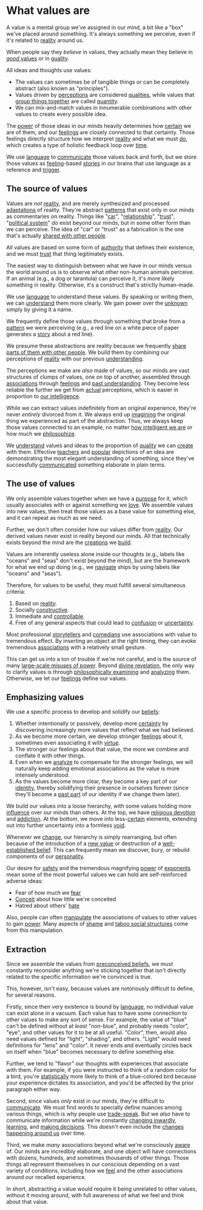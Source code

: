 
# What values are

A value is a mental group we've assigned in our mind, a bit like a "box" we've placed around something. It's always something we perceive, even if it's related to [reality](reality.md) around us.

When people say they *believe* in values, they actually mean they believe in [*good* values](morality.md) or in [quality](values-quality.md).

All ideas and thoughts use values:

- The values can sometimes be of tangible things or can be completely abstract (also known as "principles").
- Values driven by [perceptions](image.md) are considered [qualities](values-quality.md), while values that [group things together](symbols.md) are called [quantity](math.md).
- We can mix-and-match values in innumerable combinations with other values to create every possible idea.

The [power](power.md) of those ideas in our minds heavily determines how [certain](understanding-certainty.md) we are of them, and our [feelings](mind-feelings.md) are closely connected to that certainty. Those feelings directly structure how we interpret [reality](reality.md) and what we must [do](purpose.md), which creates a type of holistic feedback loop over [time](datetime.md).

We use [language](language.md) to [communicate](people-conversation.md) those values back and forth, but we store those values as [feeling](mind-feelings.md)-based [stories](stories.md) in our brains that use language as a reference and [trigger](habits.md).

## The source of values

Values are *not* [reality](reality.md), and are merely synthesized and processed [adaptations](creations.md) of reality. They're abstract [patterns](symbols.md) that exist only in our minds as commentaries *on* reality. Things like "[car](autos.md)", "[relationship](people-4_friends.md)", "[trust](trust.md)", "[political system](politics-systems.md)" *do* exist beyond our minds, but in some other form than we can perceive. The idea of "car" or "trust" as a fabrication is the one that's actually [shared with other people](humanity-universals.md).

All values are based on some form of [authority](power.md) that defines their existence, and we must [trust](trust.md) that thing legitimately exists.

The easiest way to distinguish between what we have in our minds versus the world around us is to observe what other non-human animals perceive. If an animal (e.g., a dog or tarantula) can perceive it, it's more likely something in reality. Otherwise, it's a construct that's strictly human-made.

We use [language](language.md) to understand these values. By speaking or writing them, we can [understand](understanding.md) them more clearly. We gain power over the [unknown](unknown.md) simply by giving it a name.

We frequently define those values through something that broke from a [pattern](symbols.md) we were perceiving (e.g., a red line on a white piece of paper generates a [story](stories.md) about a red line).

We presume these abstractions are reality because we frequently [share parts of them with other people](humanity-universals.md). We build them by combining our perceptions of [reality](reality.md) with our previous [understanding](understanding.md).

The perceptions we make are *also* made of values, so our minds are vast structures of clumps of values, one on top of another, assembled through [associations](networks.md) through [feelings](mind-feelings.md) and [past understanding](understanding.md). They become less reliable the further we get from [actual](reality.md) perceptions, which is easier in proportion to [our intelligence](personality.md).

While we can extract values indefinitely from an original experience, they're never *entirely* divorced from it. We always end up [imagining](imagination.md) the original thing we experienced as part of the abstraction. Thus, we always keep those values connected to an example, no matter [how intelligent we are](personality.md) or how much we [philosophize](philosophy.md).

We [understand](understanding.md) values and ideas to the proportion of [quality](values-quality.md) we can [create](creations.md) with them. Effective [teachers](education.md) and [popular](trends.md) depictions of an idea are demonstrating the most elegant understanding of something, since they've successfully [communicated](language.md) something elaborate in plain terms.

## The use of values

We only assemble values together when we have a [purpose](purpose.md) for it, which usually associates with or against something we [love](people-love.md). We assemble values into new values, then treat those values as a base value for something else, and it can repeat as much as we need.

Further, we don't often consider how our values differ from [reality](reality.md). Our derived values never exist in reality beyond our minds. All that technically exists beyond the mind are the [creations](creations.md) we [build](mind-creativity-results.md).

Values are inherently useless alone inside our thoughts (e.g., labels like "oceans" and "seas" don't exist beyond the mind), but are the framework for what we end up doing (e.g., we [navigate](logistics-navigation.md) ships by using labels like "oceans" and "seas").

Therefore, for values to be useful, they must fulfill several simultaneous criteria:

1. Based on [reality](reality.md).
2. Socially [constructive](mind-creativity-results.md).
3. Immediate and [controllable](decisions.md).
4. Free of any general aspects that could lead to [confusion](image-distortion.md) or [uncertainty](unknown.md).

Most professional [storytellers](stories.md) and [comedians](humor.md) use associations with value to tremendous effect. By inserting an object at the right timing, they can evoke tremendous [associations](symbols.md) with a relatively small gesture.

This can get us into a ton of trouble if we're not careful, and is the source of many [large-scale misuses of power](mgmt-badsystems.md). Beyond [divine revelation](religion.md), the only way to clarify values is through [philosophically examining](philosophy.md) and [analyzing](logic.md) them. Otherwise, we let our [feelings](mind-feelings.md) define our values.

## Emphasizing values

We use a specific process to develop and solidify our [beliefs](trust.md):

1. Whether intentionally or passively, develop more [certainty](understanding-certainty.md) by discovering increasingly more values that reflect what we had believed.
2. As we become more certain, we develop stronger [feelings](mind-feelings.md) about it, sometimes even associating it with [virtue](morality.md).
3. The stronger our feelings about that value, the more we combine and conflate it with other things.
4. Even when we [analyze](logic.md) to compensate for the stronger feelings, we will naturally keep adding emotional associations as the value is more intensely understood.
5. As the values become more clear, they become a key part of our [identity](identity.md), thereby solidifying their presence in ourselves forever (since they'll become a [past part](legacy.md) of our identity if we change them later).

We build our values into a loose hierarchy, with some values holding more [influence](power-influence.md) over our minds than others. At the top, we have [religious devotion](religion.md) and [addiction](addiction.md). At the bottom, we move into less-[certain](understanding-certainty.md) elements, extending out into further uncertainty into a formless [void](unknown.md).

Whenever we [change](changes.md), our hierarchy is simply rearranging, but often because of the introduction of a [new value](understanding.md) or destruction of a [well-established belief](trust.md). This can frequently mean we discover, bury, or rebuild components of our [personality](personality.md).

Our desire for [safety](safety.md) and the tremendous magnifying [power](power.md) of [exponents](math.md) mean some of the most powerful values we can hold are self-reinforced adverse ideas:

- Fear of how much we [fear](mind-feelings-fear.md)
- [Conceit](morality.md) about how little we're conceited
- Hatred about others' [hate](morality-evil.md)

Also, people can often [manipulate](image-distortion.md) the associations of values to other values to gain [power](power.md). Many aspects of [shame](mind-feelings-shame.md) and [taboo social structures](morality-taboo.md) come from this manipulation.

## Extraction

Since we assemble the values from [preconceived beliefs](mind-bias.md), we must constantly reconsider anything we're sticking together that isn't directly related to the specific information we're convinced is true.

This, however, isn't easy, because values are notoriously difficult to define, for several reasons.

Firstly, since their very existence is bound by [language](language.md), no individual value can exist alone in a vacuum. Each value has to have some connection to other values to make any sort of sense. For example, the value of "blue" can't be defined without at *least* "non-blue", and probably needs "color", "eye", and other values for it to be at all useful. "Color", then, would also need values defined for "light", "shading", and others. "Light" would need definitions for "lens" and "color". It never ends and eventually circles back on itself when "blue" becomes necessary to define something else.

Further, we tend to "flavor" our thoughts with experiences that associate with them. For example, if you were instructed to think of a random color for a bird, you're [statistically](math.md) more likely to think of a blue-colored bird because your experience dictates its association, and you'd be affected by the prior paragraph either way.

Second, since values *only* exist in our minds, they're difficult to [communicate](language.md). We must find words to specially define nuances among various things, which is why people use [trade-speak](jobs-specialization.md). But we *also* have to communicate information while we're constantly [changing inwardly](changes.md), [learning](understanding.md), and [making decisions](decisions.md). This doesn't even include the [changes happening around us](trends.md) over time.

Third, we make *many* associations beyond what we're consciously [aware](awareness.md) of. Our minds are incredibly elaborate, and one object will have connections with dozens, hundreds, and sometimes thousands of other things. Those things all represent themselves in our conscious depending on a vast variety of conditions, including how we [feel](mind-feelings.md) and the other associations around our recalled experience.

In short, abstracting a value would require it being unrelated to other values, without it moving around, with full awareness of what we feel and think about that value.
